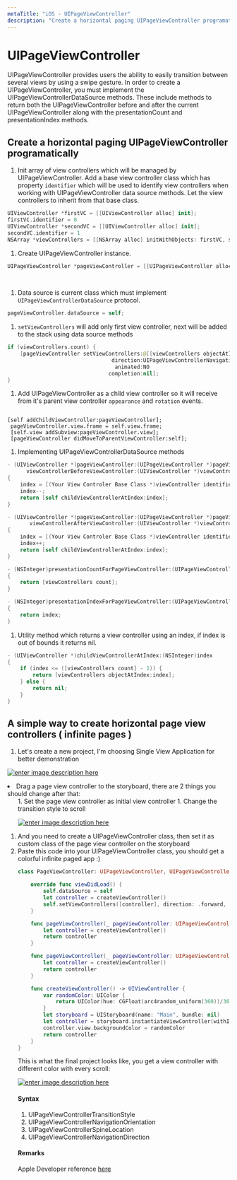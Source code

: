 ```yaml
---
metaTitle: "iOS - UIPageViewController"
description: "Create a horizontal paging UIPageViewController programatically, A simple way to create horizontal page view controllers ( infinite pages )"
---
```


# UIPageViewController


UIPageViewController provides users the ability to easily transition between several views by using a swipe gesture. In order to create a UIPageViewController, you must implement the UIPageViewControllerDataSource methods. These include methods to return both the UIPageViewController before and after the current UIPageViewController along with the presentationCount and presentationIndex methods.



## Create a horizontal paging UIPageViewController programatically


1. Init array of view controllers which will be managed by UIPageViewController. Add a base view controller class which has property `identifier` which will be used to identify view controllers when working with UIPageViewController data source methods. Let the view controllers to inherit from that base class.

```swift
UIViewController *firstVC = [[UIViewController alloc] init]; 
firstVC.identifier = 0  
UIViewController *secondVC = [[UIViewController alloc] init];   
secondVC.identifier = 1
NSArray *viewControllers = [[NSArray alloc] initWithObjects: firstVC, secondVC, nil];

```


1. Create UIPageViewController instance.

```swift
UIPageViewController *pageViewController = [[UIPageViewController alloc] initWithTransitionStyle:UIPageViewControllerTransitionStyleScroll
                                                                           navigationOrientation:UIPageViewControllerNavigationOrientationHorizontal
                                                                                         options:nil];

```


1. Data source is current class which must implement `UIPageViewControllerDataSource` protocol.

```swift
pageViewController.dataSource = self;

```


1. `setViewControllers` will add only first view controller, next will be added to the stack using data source methods

```swift
if (viewControllers.count) {
    [pageViewController setViewControllers:@[[viewControllers objectAtIndex:0]]
                                 direction:UIPageViewControllerNavigationDirectionForward
                                  animated:NO
                                completion:nil];
}

```


1. Add UIPageViewController as a child view controller so it will receive from it's parent view controller `appearance` and `rotation` events.

```

[self addChildViewController:pageViewController];
 pageViewController.view.frame = self.view.frame;
 [self.view addSubview:pageViewController.view];
 [pageViewController didMoveToParentViewController:self];

```


1. Implementing UIPageViewControllerDataSource methods

```swift
- (UIViewController *)pageViewController:(UIPageViewController *)pageViewController
      viewControllerBeforeViewController:(UIViewController *)viewController
{
    index = [(Your View Controler Base Class *)viewController identifier];
    index--;
    return [self childViewControllerAtIndex:index];
}

- (UIViewController *)pageViewController:(UIPageViewController *)pageViewController
       viewControllerAfterViewController:(UIViewController *)viewController
{
    index = [(Your View Controler Base Class *)viewController identifier];
    index++;
    return [self childViewControllerAtIndex:index];
}

- (NSInteger)presentationCountForPageViewController:(UIPageViewController *)pageViewController
{
    return [viewControllers count];
}

- (NSInteger)presentationIndexForPageViewController:(UIPageViewController *)pageViewController
{
    return index;
}

```


1. Utility method which returns a view controller using an index, if index is out of bounds it returns nil.

```swift
- (UIViewController *)childViewControllerAtIndex:(NSInteger)index
{
    if (index <= ([viewControllers count] - 1)) {
        return [viewControllers objectAtIndex:index];
    } else {
        return nil;
    }
}

```



## A simple way to create horizontal page view controllers ( infinite pages )


1. Let's create a new project, I'm choosing Single View Application for better demonstration

[<img src="https://i.stack.imgur.com/sJg7e.png" alt="enter image description here" />](https://i.stack.imgur.com/sJg7e.png)

<li>Drag a page view controller to the storyboard, there are 2 things you should change after that:
<ol>
1. Set the page view controller as initial view controller
1. Change the transition style to scroll

[<img src="https://i.stack.imgur.com/najU6.png" alt="enter image description here" />](https://i.stack.imgur.com/najU6.png)

<li>
And you need to create a UIPageViewController class, then set it as custom class of the page view controller on the storyboard
</li>
<li>
Paste this code into your UIPageViewController class, you should get a colorful infinite paged app :)

```swift
class PageViewController: UIPageViewController, UIPageViewControllerDataSource {

    override func viewDidLoad() {
        self.dataSource = self
        let controller = createViewController()
        self.setViewControllers([controller], direction: .forward, animated: false, completion: nil)
    }

    func pageViewController(_ pageViewController: UIPageViewController, viewControllerBefore viewController: UIViewController) -> UIViewController? {
        let controller = createViewController()
        return controller
    }

    func pageViewController(_ pageViewController: UIPageViewController, viewControllerAfter viewController: UIViewController) -> UIViewController? {
        let controller = createViewController()
        return controller
    }

    func createViewController() -> UIViewController {
        var randomColor: UIColor {
            return UIColor(hue: CGFloat(arc4random_uniform(360))/360, saturation: 0.5, brightness: 0.8, alpha: 1)
        }
        let storyboard = UIStoryboard(name: "Main", bundle: nil)
        let controller = storyboard.instantiateViewController(withIdentifier: "View Controller")
        controller.view.backgroundColor = randomColor
        return controller
    }
}

```


</li>

This is what the final project looks like, you get a view controller with different color with every scroll:

[<img src="https://i.stack.imgur.com/aFEUm.png" alt="enter image description here" />](https://i.stack.imgur.com/aFEUm.png)



#### Syntax


1. UIPageViewControllerTransitionStyle
1. UIPageViewControllerNavigationOrientation
1. UIPageViewControllerSpineLocation
1. UIPageViewControllerNavigationDirection



#### Remarks


Apple Developer reference [here](https://developer.apple.com/reference/uikit/uipageviewcontroller)

